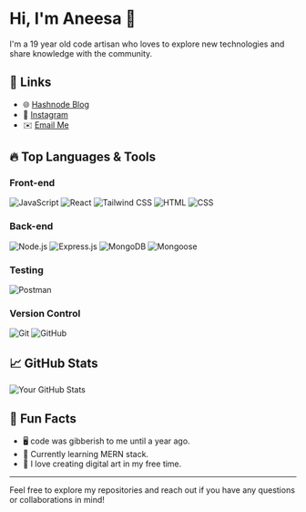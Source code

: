 
# Hi, I'm Aneesa 👋

 I'm a 19 year old code artisan who loves to explore new technologies and share knowledge with the community.

## 🔗 Links

- 🌐 [Hashnode Blog](https://codewithaneesa.hashnode.dev/)
- 📸 [Instagram](https://instagram.com/_aneesa.04)
- ✉️ [Email Me](mailto:aneesafatima238@gmail.com)

## 🔥 Top Languages & Tools

### Front-end
![JavaScript](https://img.shields.io/badge/JavaScript-323330?style=for-the-badge&logo=javascript&logoColor=F7DF1E)
![React](https://img.shields.io/badge/React-20232A?style=for-the-badge&logo=react&logoColor=61DAFB)
![Tailwind CSS](https://img.shields.io/badge/Tailwind%20CSS-38B2AC?style=for-the-badge&logo=tailwind-css&logoColor=white)
![HTML](https://img.shields.io/badge/HTML5-E34F26?style=for-the-badge&logo=html5&logoColor=white)
![CSS](https://img.shields.io/badge/CSS3-1572B6?style=for-the-badge&logo=css3&logoColor=white)

### Back-end
![Node.js](https://img.shields.io/badge/Node.js-43853D?style=for-the-badge&logo=node.js&logoColor=white)
![Express.js](https://img.shields.io/badge/Express.js-404D59?style=for-the-badge&logo=express&logoColor=white)
![MongoDB](https://img.shields.io/badge/MongoDB-4EA94B?style=for-the-badge&logo=mongodb&logoColor=white)
![Mongoose](https://img.shields.io/badge/Mongoose-880000?style=for-the-badge&logo=mongoose&logoColor=white)


### Testing
![Postman](https://img.shields.io/badge/Postman-FF6C37?style=for-the-badge&logo=postman&logoColor=white)

### Version Control
![Git](https://img.shields.io/badge/Git-F05032?style=for-the-badge&logo=git&logoColor=white)
![GitHub](https://img.shields.io/badge/GitHub-181717?style=for-the-badge&logo=github&logoColor=white)

## 📈 GitHub Stats

![Your GitHub Stats](https://github-readme-stats.vercel.app/api?username=aneesa04&show_icons=true&theme=default)

## 🌟 Fun Facts

- 🖥️ code was gibberish to me until a year ago.
- 🌱 Currently learning MERN stack.
- 🎨 I love creating digital art in my free time.


---

Feel free to explore my repositories and reach out if you have any questions or collaborations in mind!
